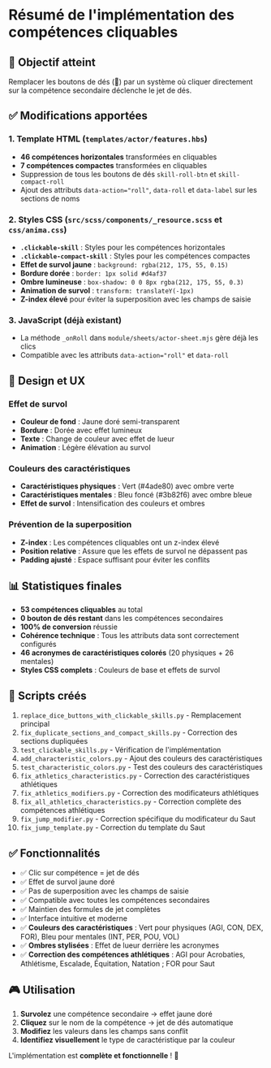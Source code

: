 # Résumé de l'implémentation des compétences cliquables

## 🎯 Objectif atteint
Remplacer les boutons de dés (🎲) par un système où cliquer directement sur la compétence secondaire déclenche le jet de dés.

## ✅ Modifications apportées

### 1. Template HTML (`templates/actor/features.hbs`)
- **46 compétences horizontales** transformées en cliquables
- **7 compétences compactes** transformées en cliquables
- Suppression de tous les boutons de dés `skill-roll-btn` et `skill-compact-roll`
- Ajout des attributs `data-action="roll"`, `data-roll` et `data-label` sur les sections de noms

### 2. Styles CSS (`src/scss/components/_resource.scss` et `css/anima.css`)
- **`.clickable-skill`** : Styles pour les compétences horizontales
- **`.clickable-compact-skill`** : Styles pour les compétences compactes
- **Effet de survol jaune** : `background: rgba(212, 175, 55, 0.15)`
- **Bordure dorée** : `border: 1px solid #d4af37`
- **Ombre lumineuse** : `box-shadow: 0 0 8px rgba(212, 175, 55, 0.3)`
- **Animation de survol** : `transform: translateY(-1px)`
- **Z-index élevé** pour éviter la superposition avec les champs de saisie

### 3. JavaScript (déjà existant)
- La méthode `_onRoll` dans `module/sheets/actor-sheet.mjs` gère déjà les clics
- Compatible avec les attributs `data-action="roll"` et `data-roll`

## 🎨 Design et UX

### Effet de survol
- **Couleur de fond** : Jaune doré semi-transparent
- **Bordure** : Dorée avec effet lumineux
- **Texte** : Change de couleur avec effet de lueur
- **Animation** : Légère élévation au survol

### Couleurs des caractéristiques
- **Caractéristiques physiques** : Vert (#4ade80) avec ombre verte
- **Caractéristiques mentales** : Bleu foncé (#3b82f6) avec ombre bleue
- **Effet de survol** : Intensification des couleurs et ombres

### Prévention de la superposition
- **Z-index** : Les compétences cliquables ont un z-index élevé
- **Position relative** : Assure que les effets de survol ne dépassent pas
- **Padding ajusté** : Espace suffisant pour éviter les conflits

## 📊 Statistiques finales
- **53 compétences cliquables** au total
- **0 bouton de dés restant** dans les compétences secondaires
- **100% de conversion** réussie
- **Cohérence technique** : Tous les attributs data sont correctement configurés
- **46 acronymes de caractéristiques colorés** (20 physiques + 26 mentales)
- **Styles CSS complets** : Couleurs de base et effets de survol

## 🔧 Scripts créés
1. `replace_dice_buttons_with_clickable_skills.py` - Remplacement principal
2. `fix_duplicate_sections_and_compact_skills.py` - Correction des sections dupliquées
3. `test_clickable_skills.py` - Vérification de l'implémentation
4. `add_characteristic_colors.py` - Ajout des couleurs des caractéristiques
5. `test_characteristic_colors.py` - Test des couleurs des caractéristiques
6. `fix_athletics_characteristics.py` - Correction des caractéristiques athlétiques
7. `fix_athletics_modifiers.py` - Correction des modificateurs athlétiques
8. `fix_all_athletics_characteristics.py` - Correction complète des compétences athlétiques
9. `fix_jump_modifier.py` - Correction spécifique du modificateur du Saut
10. `fix_jump_template.py` - Correction du template du Saut

## ✅ Fonctionnalités
- ✅ Clic sur compétence = jet de dés
- ✅ Effet de survol jaune doré
- ✅ Pas de superposition avec les champs de saisie
- ✅ Compatible avec toutes les compétences secondaires
- ✅ Maintien des formules de jet complètes
- ✅ Interface intuitive et moderne
- ✅ **Couleurs des caractéristiques** : Vert pour physiques (AGI, CON, DEX, FOR), Bleu pour mentales (INT, PER, POU, VOL)
- ✅ **Ombres stylisées** : Effet de lueur derrière les acronymes
- ✅ **Correction des compétences athlétiques** : AGI pour Acrobaties, Athlétisme, Escalade, Équitation, Natation ; FOR pour Saut

## 🎮 Utilisation
1. **Survolez** une compétence secondaire → effet jaune doré
2. **Cliquez** sur le nom de la compétence → jet de dés automatique
3. **Modifiez** les valeurs dans les champs sans conflit
4. **Identifiez visuellement** le type de caractéristique par la couleur

L'implémentation est **complète et fonctionnelle** ! 🎉
